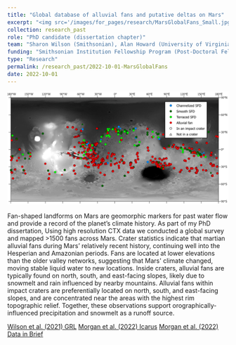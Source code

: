 ```yaml
---
title: "Global database of alluvial fans and putative deltas on Mars"
excerpt: "<img src='/images/for_pages/research/MarsGlobalFans_Small.jpg'>"
collection: research_past
role: "PhD candidate (dissertation chapter)"
team: "Sharon Wilson (Smithsonian), Alan Howard (University of Virginia)"
funding: "Smithsonian Institution Fellowship Program (Post-Doctoral Fellowship); NASA Mars Data Analysis Program; NASA Solar System Workings Program"
type: "Research"
permalink: /research_past/2022-10-01-MarsGlobalFans
date: 2022-10-01
---
```


<img src='/images/for_pages/research/MarsGlobalFans.jpg'>

Fan-shaped landforms on Mars are geomorphic markers for past water flow and provide a record of the planet’s climate history. As part of my PhD dissertation, Using high resolution CTX data we conducted a global survey and mapped >1500 fans across Mars. Crater statistics indicate that martian alluvial fans during Mars’ relatively recent history, continuing well into the Hesperian and Amazonian periods. Fans are located at lower elevations than the older valley networks, suggesting that Mars' climate changed, moving stable liquid water to new locations. Inside craters, alluvial fans are typically found on north, south, and east-facing slopes, likely due to snowmelt and rain influenced by nearby mountains. Alluvial fans within impact craters are preferentially located on north, south, and east-facing slopes, and are concentrated near the areas with the highest rim topographic relief. Together, these observations support orographically-influenced precipitation and snowmelt as a runoff source.

[Wilson et al. (2021) GRL](https://doi.org/10.1029/2020GL091653)
[Morgan et al. (2022) Icarus](https://doi.org/10.1016/j.icarus.2022.115137)
[Morgan et al. (2022) Data in Brief](https://doi.org/10.1016/j.dib.2022.108494)